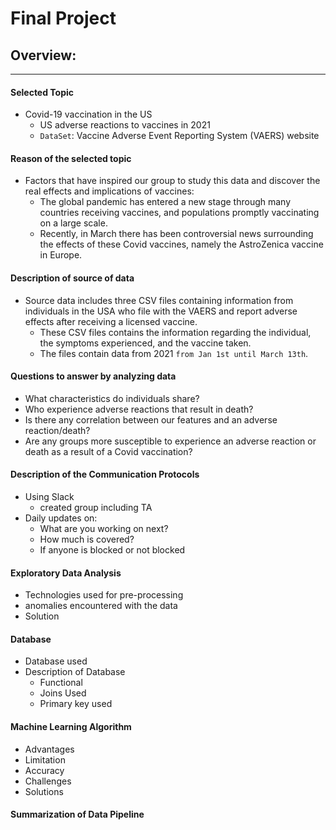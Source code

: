 # Final Project

## Overview:
---

#### Selected Topic
- Covid-19 vaccination in the US
    - US adverse reactions to vaccines in 2021
    - `DataSet`: Vaccine Adverse Event Reporting System (VAERS) website

#### Reason of the selected topic
- Factors that have inspired our group to study this data and discover the real effects and implications of vaccines:
    - The global pandemic has entered a new stage through many countries receiving vaccines, and populations promptly vaccinating on a large scale. 
    - Recently, in March there has been controversial news surrounding the effects of these Covid vaccines, namely the AstroZenica vaccine in Europe.

#### Description of source of data
- Source data includes three CSV files containing information from individuals in the USA who file with the VAERS and report  adverse effects after receiving  a licensed vaccine. 
    - These CSV files contains the information regarding the individual, the symptoms experienced, and the vaccine taken.
    - The files contain data from 2021 `from Jan 1st until March 13th`.

#### Questions to answer by analyzing data 
- What characteristics do individuals share? 
- Who experience adverse reactions that result in death?
- Is there any correlation between our features and an adverse reaction/death?
- Are any groups more susceptible to experience an adverse reaction or death as a result of a Covid vaccination?

#### Description of the Communication Protocols
- Using Slack 
    - created group including TA
- Daily updates on:
    - What are you working on next?
    - How much is covered?
    - If anyone is blocked or not blocked

#### Exploratory Data Analysis 
- Technologies used for pre-processing
- anomalies encountered with the data
- Solution 

#### Database
- Database used
- Description of Database
    - Functional
    - Joins Used
    - Primary key used

#### Machine Learning Algorithm 
- Advantages 
- Limitation
- Accuracy 
- Challenges
- Solutions 

#### Summarization of Data Pipeline 